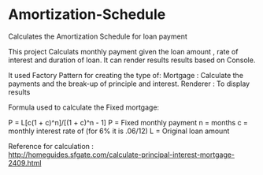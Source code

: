 Amortization-Schedule
=====================

Calculates the Amortization Schedule for loan payment

This project Calculats monthly payment given the loan amount , rate of interest and duration of loan. It can render results results based on Console.

It used Factory Pattern for creating the type of: 
Mortgage :  Calculate the payments and the break-up of principle and interest.
Renderer : To display results

Formula used to calculate the Fixed mortgage:

P = L[c(1 + c)^n]/[(1 + c)^n - 1]
       P = Fixed monthly payment
            n = months
            c = monthly interest rate of (for 6% it is .06/12)
            L = Original loan amount


Reference for calculation :           
 http://homeguides.sfgate.com/calculate-principal-interest-mortgage-2409.html
